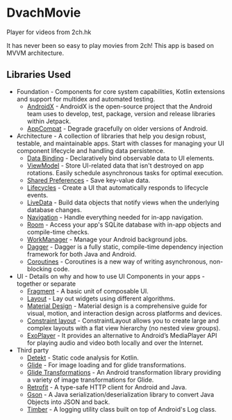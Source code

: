 # DvachMovie
Player for videos from 2ch.hk

It has never been so easy to play movies from 2сh!
This app is based on MVVM architecture.

Libraries Used
--------------
* Foundation - Components for core system capabilities, Kotlin extensions and support for
  multidex and automated testing.
  * [AndroidX][1] - AndroidX is the open-source project that the Android team uses to develop, 
  test, package, version and release libraries within Jetpack.
  * [AppCompat][2] - Degrade gracefully on older versions of Android.
* Architecture - A collection of libraries that help you design robust, testable, and
  maintainable apps. Start with classes for managing your UI component lifecycle and handling data
  persistence.
  * [Data Binding][101] - Declaratively bind observable data to UI elements.
  * [ViewModel][102] - Store UI-related data that isn't destroyed on app rotations. Easily schedule
     asynchronous tasks for optimal execution.
  * [Shared Preferences][103] - Save key-value data.
  * [Lifecycles][104] - Create a UI that automatically responds to lifecycle events.
  * [LiveData][105] - Build data objects that notify views when the underlying database changes.
  * [Navigation][106] - Handle everything needed for in-app navigation.
  * [Room][107] - Access your app's SQLite database with in-app objects and compile-time checks.
  * [WorkManager][108] - Manage your Android background jobs.
  * [Dagger][109] - Dagger is a fully static, compile-time dependency injection framework 
  for both Java and Android. 
  * [Coroutines][110] - Coroutines is a new way of writing asynchronous, non-blocking code. 
* UI - Details on why and how to use UI Components in your apps - together or separate
  * [Fragment][21] - A basic unit of composable UI.
  * [Layout][22] - Lay out widgets using different algorithms. 
  * [Material Design][23] - Material design is a comprehensive guide for visual, motion, 
  and interaction design across platforms and devices. 
  * [Constraint layout][24] - ConstraintLayout allows you to create large and complex 
  layouts with a flat view hierarchy (no nested view groups).
  * [ExoPlayer][25] - It provides an alternative to Android’s MediaPlayer API for 
  playing audio and video both locally and over the Internet.
* Third party
  * [Detekt][32] - Static code analysis for Kotlin.
  * [Glide][32] - For image loading and for glide transformations.
  * [Glide Transformations][33] - An Android transformation library providing 
  a variety of image transformations for Glide.
  * [Retrofit][35] - A type-safe HTTP client for Android and Java.
  * [Gson][36] - A Java serialization/deserialization library to convert Java Objects 
  into JSON and back.
  * [Timber][37] - A logging utility class built on top of Android's Log class.
  
[1]: https://developer.android.com/jetpack/androidx/
[2]: https://developer.android.com/topic/libraries/support-library/packages#v7-appcompat/

[101]: https://developer.android.com/topic/libraries/data-binding/
[102]: https://developer.android.com/topic/libraries/architecture/viewmodel/
[103]: https://developer.android.com/training/data-storage/shared-preferences/
[104]: https://developer.android.com/topic/libraries/architecture/lifecycle/
[105]: https://developer.android.com/topic/libraries/architecture/livedata/
[106]: https://developer.android.com/topic/libraries/architecture/navigation/
[107]: https://developer.android.com/topic/libraries/architecture/room/
[108]: https://developer.android.com/topic/libraries/architecture/workmanager/
[109]: https://google.github.io/dagger/
[110]: https://kotlinlang.org/docs/reference/coroutines-overview.html

[21]: https://developer.android.com/guide/components/fragments/
[22]: https://developer.android.com/guide/topics/ui/declaring-layout/
[23]: https://developer.android.com/guide/topics/ui/look-and-feel/
[24]: https://developer.android.com/training/constraint-layout/
[25]: https://developer.android.com/guide/topics/media/exoplayer/

[31]: https://github.com/arturbosch/detekt
[32]: https://bumptech.github.io/glide/
[33]: https://github.com/wasabeef/glide-transformations/
[35]: https://square.github.io/retrofit/
[36]: https://github.com/google/gson/
[37]: https://github.com/JakeWharton/timber
